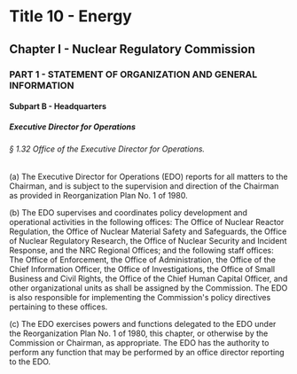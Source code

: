 
# Title 10 - Energy
## Chapter I - Nuclear Regulatory Commission
### PART 1 - STATEMENT OF ORGANIZATION AND GENERAL INFORMATION
#### Subpart B - Headquarters
##### Executive Director for Operations
###### § 1.32 Office of the Executive Director for Operations.

(a) The Executive Director for Operations (EDO) reports for all matters to the Chairman, and is subject to the supervision and direction of the Chairman as provided in Reorganization Plan No. 1 of 1980.

(b) The EDO supervises and coordinates policy development and operational activities in the following offices: The Office of Nuclear Reactor Regulation, the Office of Nuclear Material Safety and Safeguards, the Office of Nuclear Regulatory Research, the Office of Nuclear Security and Incident Response, and the NRC Regional Offices; and the following staff offices: The Office of Enforcement, the Office of Administration, the Office of the Chief Information Officer, the Office of Investigations, the Office of Small Business and Civil Rights, the Office of the Chief Human Capital Officer, and other organizational units as shall be assigned by the Commission. The EDO is also responsible for implementing the Commission's policy directives pertaining to these offices.

(c) The EDO exercises powers and functions delegated to the EDO under the Reorganization Plan No. 1 of 1980, this chapter, or otherwise by the Commission or Chairman, as appropriate. The EDO has the authority to perform any function that may be performed by an office director reporting to the EDO.
